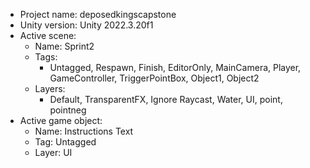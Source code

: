 <!-- UNITY CODE ASSIST INSTRUCTIONS START -->
- Project name: deposedkingscapstone
- Unity version: Unity 2022.3.20f1
- Active scene:
  - Name: Sprint2
  - Tags:
    - Untagged, Respawn, Finish, EditorOnly, MainCamera, Player, GameController, TriggerPointBox, Object1, Object2
  - Layers:
    - Default, TransparentFX, Ignore Raycast, Water, UI, point, pointneg
- Active game object:
  - Name: Instructions Text
  - Tag: Untagged
  - Layer: UI
<!-- UNITY CODE ASSIST INSTRUCTIONS END -->